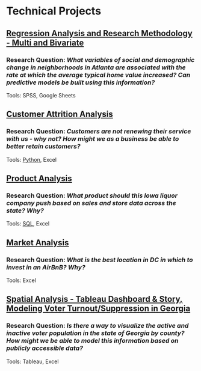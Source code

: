 # Technical Projects

## [Regression Analysis and Research Methodology - Multi and Bivariate]([https://github.com/dkrasner-debug/technicalprojects/files/10329717/Customer.Attrition.-.Where.to.Focus.pdf](https://github.com/dkrasner-debug/technicalprojects/blob/550ea2a147bb3a5399764190d526b0c6bf17fdb3/Typical%20Home%20Price%20%26%20Neighborhood%20Change%20in%20Atlanta.pdf))
### Research Question: _What variables of social and demographic change in neighborhoods in Atlanta are associated with the rate at which the average typical home value increased? Can predictive models be built using this information?_

Tools: SPSS, Google Sheets


## [Customer Attrition Analysis](https://github.com/dkrasner-debug/technicalprojects/files/10329717/Customer.Attrition.-.Where.to.Focus.pdf)
### Research Question: _Customers are not renewing their service with us - why not? How might we as a business be able to better retain customers?_

Tools: [Python](https://github.com/dkrasner-debug/technicalprojects/blob/9d5625b98a1e103113b08ba6e0ba5625cf31b5d1/CustomerAttrition_PreparatoryNotebook.ipynb), Excel


## [Product Analysis](https://github.com/dkrasner-debug/technicalprojects/files/10329719/Krasner_IowaLiquorStores_Presentation.SQL.Excel.pdf)
### Research Question: _What product should this Iowa liquor company push based on sales and store data across the state? Why?_

Tools: [SQL](https://bouncy-shoulder-4e3.notion.site/SQL-Project-Iowa-Liquor-Sales-GitHub-1fdc11634f1744a1810181f89d6113da), Excel


## [Market Analysis](https://github.com/dkrasner-debug/technicalprojects/files/10329720/Krasner_AirBnB_Presentation.Excel.pdf)
### Research Question: _What is the best location in DC in which to invest in an AirBnB? Why?_

Tools: Excel


## [Spatial Analysis - Tableau Dashboard & Story, Modeling Voter Turnout/Suppression in Georgia](https://prod-useast-a.online.tableau.com/#/site/dkpersonal/workbooks/819610/views)
### Research Question: _Is there a way to visualize the active and inactive voter population in the state of Georgia by county? How might we be able to model this information based on publicly accessible data?_

Tools: Tableau, Excel
